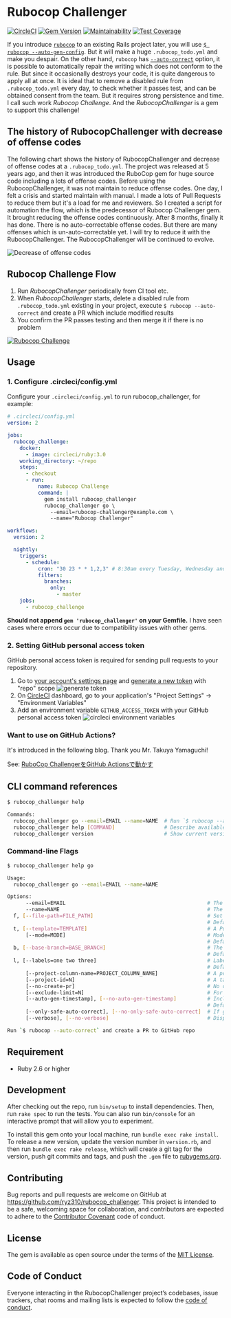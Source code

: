 # Rubocop Challenger

[![CircleCI](https://circleci.com/gh/ryz310/rubocop_challenger/tree/master.svg?style=svg&circle-token=cdf0ffce5b4c0c7804b50dde00ca5ef09cbadb67)](https://circleci.com/gh/ryz310/rubocop_challenger/tree/master) [![Gem Version](https://badge.fury.io/rb/rubocop_challenger.svg)](https://badge.fury.io/rb/rubocop_challenger) [![Maintainability](https://api.codeclimate.com/v1/badges/a18c1c17fc534bb32473/maintainability)](https://codeclimate.com/github/ryz310/rubocop_challenger/maintainability) [![Test Coverage](https://api.codeclimate.com/v1/badges/a18c1c17fc534bb32473/test_coverage)](https://codeclimate.com/github/ryz310/rubocop_challenger/test_coverage)

If you introduce [`rubocop`](https://github.com/rubocop-hq/rubocop) to an existing Rails project later, you will use [`$ rubocop --auto-gen-config`](https://github.com/rubocop-hq/rubocop/blob/master/manual/configuration.md#automatically-generated-configuration). But it will make a huge `.rubocop_todo.yml` and make you despair.
On the other hand, `rubocop` has [`--auto-correct`](https://github.com/rubocop-hq/rubocop/blob/master/manual/basic_usage.md#other-useful-command-line-flags) option, it is possible to automatically repair the writing which does not conform to the rule. But since it occasionally destroys your code, it is quite dangerous to apply all at once.
It is ideal that to remove a disabled rule from `.rubocop_todo.yml` every day, to check whether it passes test, and can be obtained consent from the team. But it requires strong persistence and time.
I call such work *Rubocop Challenge*. And the *RubocopChallenger* is a gem to support this challenge!

## The history of RubocopChallenger with decrease of offense codes

The following chart shows the history of RubocopChallenger and decrease of offense codes at a `.rubocop_todo.yml`. The project was released at 5 years ago, and then it was introduced the RuboCop gem for huge source code including a lots of offense codes. Before using the RubocopChallenger, it was not maintain to reduce offense codes. One day, I felt a crisis and started maintain with manual. I made a lots of Pull Requests to reduce them but it's a load for me and reviewers. So I created a script for automation the flow, which is the predecessor of Rubocop Challenger gem. It brought reducing the offense codes continuously. After 8 months, finally it has done. There is no auto-correctable offense codes.
But there are many offenses which is un-auto-correctable yet. I will try to reduce it with the RubocopChallenger. The RubocopChallenger will
be continued to evolve.

![Decrease of offense codes](images/decrease_of_offense_codes.png)

## Rubocop Challenge Flow

1. Run *RubocopChallenger* periodically from CI tool etc.
1. When *RubocopChallenger* starts, delete a disabled rule from `.rubocop_todo.yml` existing in your project, execute `$ rubocop --auto-correct` and create a PR which include modified results
1. You confirm the PR passes testing and then merge it if there is no problem

[![Rubocop Challenge](images/rubocop_challenge.png)](https://github.com/ryz310/rubocop_challenger/pull/97)

## Usage

### 1. Configure .circleci/config.yml

Configure your `.circleci/config.yml` to run rubocop_challenger, for example:

```yml
# .circleci/config.yml
version: 2

jobs:
  rubocop_challenge:
    docker:
      - image: circleci/ruby:3.0
    working_directory: ~/repo
    steps:
      - checkout
      - run:
          name: Rubocop Challenge
          command: |
            gem install rubocop_challenger
            rubocop_challenger go \
              --email=rubocop-challenger@example.com \
              --name="Rubocop Challenger"

workflows:
  version: 2

  nightly:
    triggers:
      - schedule:
          cron: "30 23 * * 1,2,3" # 8:30am every Tuesday, Wednesday and Thursday (JST)
          filters:
            branches:
              only:
                - master
    jobs:
      - rubocop_challenge
```

**Should not append `gem 'rubocop_challenger'` on your Gemfile.**
I have seen cases where errors occur due to compatibility issues with other gems.

### 2. Setting GitHub personal access token

GitHub personal access token is required for sending pull requests to your repository.

1. Go to [your account's settings page](https://github.com/settings/tokens) and [generate a new token](https://github.com/settings/tokens/new) with "repo" scope
  ![generate token](images/generate_token.png)
1. On [CircleCI](https://circleci.com) dashboard, go to your application's "Project Settings" -> "Environment Variables"
1. Add an environment variable `GITHUB_ACCESS_TOKEN` with your GitHub personal access token
  ![circleci environment variables](images/circleci_environment_variables.png)

### Want to use on GitHub Actions?

It's introduced in the following blog. Thank you Mr. Takuya Yamaguchi!

See: [RuboCop ChallengerをGitHub Actionsで動かす](https://zenn.dev/yamat47/articles/219e14ebcf31a1d13ff4)

## CLI command references

```sh
$ rubocop_challenger help

Commands:
  rubocop_challenger go --email=EMAIL --name=NAME  # Run `$ rubocop --auto-correct` and create a PR to GitHub repo
  rubocop_challenger help [COMMAND]                # Describe available commands or one specific command
  rubocop_challenger version                       # Show current version
```

### Command-line Flags

```sh
$ rubocop_challenger help go

Usage:
  rubocop_challenger go --email=EMAIL --name=NAME

Options:
      --email=EMAIL                                              # The Pull Request committer email
      --name=NAME                                                # The Pull Request committer name
  f, [--file-path=FILE_PATH]                                     # Set your ".rubocop_todo.yml" path
                                                                 # Default: .rubocop_todo.yml
  t, [--template=TEMPLATE]                                       # A Pull Request template `erb` file path.You can use variable that `title`, `rubydoc_url`, `description` and `examples` into the erb file.
      [--mode=MODE]                                              # Mode to select deletion target. You can choice "most_occurrence", "least_occurrence", or "random"
                                                                 # Default: most_occurrence
  b, [--base-branch=BASE_BRANCH]                                 # The Branch to merge into
                                                                 # Default: master
  l, [--labels=one two three]                                    # Label to give to Pull Request
                                                                 # Default: ["rubocop challenge"]
      [--project-column-name=PROJECT_COLUMN_NAME]                # A project column name. You can add the created PR to the GitHub project
      [--project-id=N]                                           # A target project ID. If does not supplied, this method will find a project which associated the repository. When the repository has multiple projects, you should supply this.
      [--no-create-pr]                                           # No create a pull request (for testing)
      [--exclude-limit=N]                                        # For how many exclude properties when creating the .rubocop_todo.yml
      [--auto-gen-timestamp], [--no-auto-gen-timestamp]          # Include the date and time when creating the .rubocop_todo.yml
                                                                 # Default: true
      [--only-safe-auto-correct], [--no-only-safe-auto-correct]  # If given `true`, it executes `rubocop --auto-correct`,it means to correct safe cops only.
      [--verbose], [--no-verbose]                                # Displays executing command.

Run `$ rubocop --auto-correct` and create a PR to GitHub repo
```

## Requirement

* Ruby 2.6 or higher

## Development

After checking out the repo, run `bin/setup` to install dependencies. Then, run `rake spec` to run the tests. You can also run `bin/console` for an interactive prompt that will allow you to experiment.

To install this gem onto your local machine, run `bundle exec rake install`. To release a new version, update the version number in `version.rb`, and then run `bundle exec rake release`, which will create a git tag for the version, push git commits and tags, and push the `.gem` file to [rubygems.org](https://rubygems.org).

## Contributing

Bug reports and pull requests are welcome on GitHub at https://github.com/ryz310/rubocop_challenger. This project is intended to be a safe, welcoming space for collaboration, and contributors are expected to adhere to the [Contributor Covenant](http://contributor-covenant.org) code of conduct.

## License

The gem is available as open source under the terms of the [MIT License](https://opensource.org/licenses/MIT).

## Code of Conduct

Everyone interacting in the RubocopChallenger project’s codebases, issue trackers, chat rooms and mailing lists is expected to follow the [code of conduct](https://github.com/ryz310/rubocop_challenger/blob/master/CODE_OF_CONDUCT.md).
